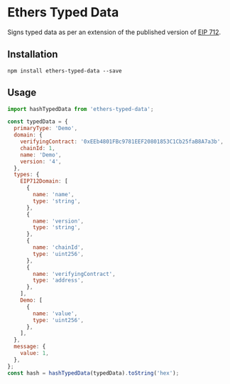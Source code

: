 # Ethers Typed Data

Signs typed data as per an extension of the published version of [EIP 712](https://eips.ethereum.org/EIPS/eip-712).

## Installation

```
npm install ethers-typed-data --save
```

## Usage

```javascript
import hashTypedData from 'ethers-typed-data';

const typedData = {
  primaryType: 'Demo',
  domain: {
    verifyingContract: '0xEEb4801FBc9781EEF20801853C1Cb25faB8A7a3b',
    chainId: 1,
    name: 'Demo',
    version: '4',
  },
  types: {
    EIP712Domain: [
      {
        name: 'name',
        type: 'string',
      },
      {
        name: 'version',
        type: 'string',
      },
      {
        name: 'chainId',
        type: 'uint256',
      },
      {
        name: 'verifyingContract',
        type: 'address',
      },
    ],
    Demo: [
      {
        name: 'value',
        type: 'uint256',
      },
    ],
  },
  message: {
    value: 1,
  },
};
const hash = hashTypedData(typedData).toString('hex');
```
